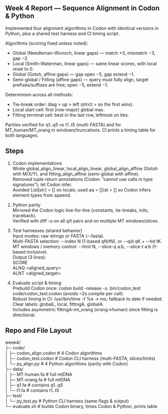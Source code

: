 Week 4 Report — Sequence Alignment in Codon & Python  
----------------------------------------------------  

Implemented four alignment algorithms in Codon with identical versions in Python, plus a shared test harness and CI timing script.  

Algorithms (scoring fixed unless noted):  
- Global (Needleman–Wunsch, linear gaps) — match +3, mismatch −3, gap −2.  
- Local (Smith–Waterman, linear gaps) — same linear scores, with local reset to 0.  
- Global (Gotoh, affine gaps) — gap open −5, gap extend −1.  
- Semi-global / Fitting (affine gaps) — query must fully align, target prefixes/suffixes are free; open −5, extend −1.  

Determinism across all methods:  
- Tie-break order: diag > up > left (strict > so the first wins).  
- Local start cell: first (row-major) global max.  
- Fitting terminal cell: best in the last row, leftmost on ties.  

Parities verified for q1..q5 vs t1..t5 (multi-FASTA) and for MT_human/MT_orang in windows/truncations. CI prints a timing table for both languages.  

Steps  
-----  

1) Codon implementations  
Wrote global_align_linear, local_align_linear, global_align_affine (Gotoh with M/X/Y), and fitting_align_affine (semi-global with affine).  
Removed tuple return annotations (Codon: “cannot use calls in type signatures”); let Codon infer.  
Avoided List[str] = [] on locals; used aq = []/at = [] so Codon infers element types from append.  

2) Python parity  
Mirrored the Codon logic line-for-line (constants, tie-breaks, inits, traceback).  
Verified with diff -u on all q/t pairs and on multiple MT windows/slices.  

3) Test harnesses (shared behavior)  
Input modes: raw strings or FASTA (--fasta).  
Multi-FASTA selection: --index N (1-based qN/tN), or --qid qK + --tid tK.  
MT windows / memory control: --limit N, --slice-q a:b, --slice-t a:b (1-based inclusive).  
Output (3 lines):  
SCORE  <int>  
ALNQ   <aligned_query>  
ALNT   <aligned_target>  

4) Evaluate script & timing  
Prebuild Codon once: codon build -release -o .bin/codon_test code/codon_test.codon (avoids ~2s compile per call).  
Robust timing in CI: /usr/bin/time -f %e → ms; fallback to date if needed.  
Clear labels: globalL, local, fittingA, globalA.  
Includes asymmetric fittingA-mt_orang (orang→human) since fitting is directional.  

Repo and File Layout  
--------------------

week4/  
├─ code/  
│  ├─ codon_align.codon      # 4 Codon algorithms  
│  ├─ codon_test.codon       # Codon CLI harness (multi-FASTA, slices/limits)  
│  └─ py_align.py            # 4 Python algorithms (parity with Codon)  
├─ data/  
│  ├─ MT-human.fa            # full mtDNA  
│  ├─ MT-orang.fa            # full mtDNA  
│  ├─ q1.fa                  # contains q1..q5  
│  └─ t1.fa                  # contains t1..t5  
├─ test/  
│  └─ py_test.py             # Python CLI harness (same flags & output)  
└─ evaluate.sh               # builds Codon binary, times Codon & Python, prints table  
